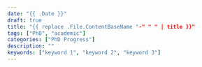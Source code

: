 ```yaml
---
date: "{{ .Date }}"
draft: true
title: "{{ replace .File.ContentBaseName "-" " " | title }}"
tags: ["PhD", "academic"]
categories: ["PhD Progress"]
description: ""
keywords: ["keyword 1", "keyword 2", "keyword 3"]
---
```


